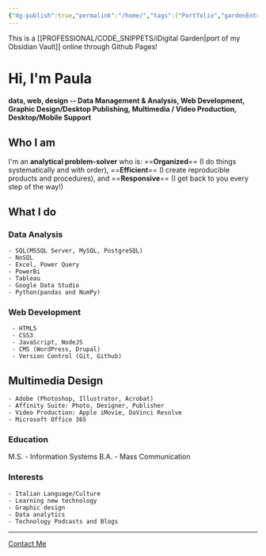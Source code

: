 ```yaml
---
{"dg-publish":true,"permalink":"/home/","tags":["Portfolio","gardenEntry","gardenEntry"],"noteIcon":""}
---
```


This is a [[PROFESSIONAL/CODE_SNIPPETS/iDigital Garden\|port of my Obsidian Vault]] online through Github Pages!

# Hi, I'm Paula
#### data, web, design -- Data Management & Analysis, Web Development, Graphic Design/Desktop Publishing, Multimedia / Video Production, Desktop/Mobile Support

## Who I am
I'm an **analytical problem-solver** who is:
	==**Organized**== (I do things systematically and with order), 
	==**Efficient**== (I create reproducible products and procedures), and 
	==**Responsive**== (I get back to you every step of the way!)
## What I do
### Data Analysis
	- SQL(MSSQL Server, MySQL, PostgreSQL)
	- NoSQL
	- Excel, Power Query
	- PowerBi
	- Tableau
	- Google Data Studio
	- Python(pandas and NumPy)
 
 ### Web Development
	 - HTML5
	 - CSS3
	 - JavaScript, NodeJS
	 - CMS (WordPress, Drupal)
	 - Version Control (Git, Github)
## Multimedia Design
	- Adobe (Photoshop, Illustrator, Acrobat)
	- Affinity Suite: Photo, Designer, Publisher
	- Video Production: Apple iMovie, DaVinci Resolve
	- Microsoft Office 365
### Education
M.S. - Information Systems
B.A. - Mass Communication
### Interests
	- Italian Language/Culture
	- Learning new technology
	- Graphic design
	- Data analytics
	- Technology Podcasts and Blogs
---
<a href="mailto:psf@duck.com?subject=PSF-Portfolio-Inquiry" class="footer-link">Contact Me</a>